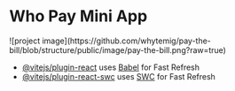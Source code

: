 <h1>Who Pay Mini App</h1>
![project image](https://github.com/whytemig/pay-the-bill/blob/structure/public/image/pay-the-bill.png?raw=true)

- [@vitejs/plugin-react](https://github.com/vitejs/vite-plugin-react/blob/main/packages/plugin-react/README.md) uses [Babel](https://babeljs.io/) for Fast Refresh
- [@vitejs/plugin-react-swc](https://github.com/vitejs/vite-plugin-react-swc) uses [SWC](https://swc.rs/) for Fast Refresh
